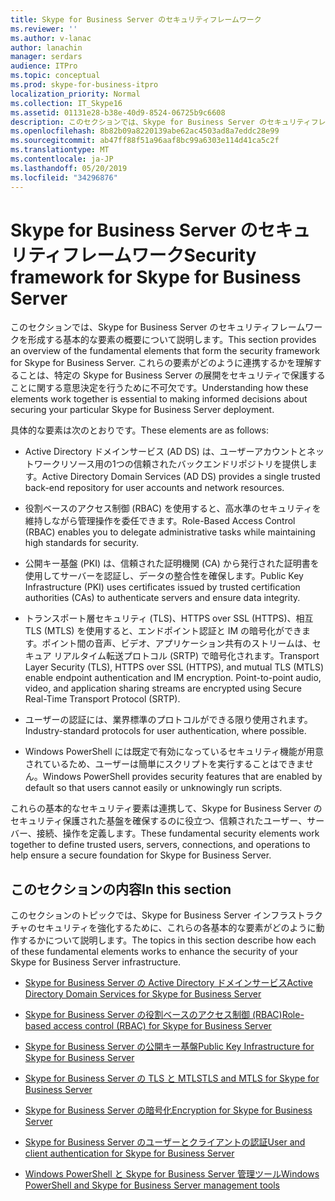 ```yaml
---
title: Skype for Business Server のセキュリティフレームワーク
ms.reviewer: ''
ms.author: v-lanac
author: lanachin
manager: serdars
audience: ITPro
ms.topic: conceptual
ms.prod: skype-for-business-itpro
localization_priority: Normal
ms.collection: IT_Skype16
ms.assetid: 01131e28-b38e-40d9-8524-06725b9c6608
description: このセクションでは、Skype for Business Server のセキュリティフレームワークを形成する基本的な要素の概要について説明します。 これらの要素がどのように連携するかを理解することは、特定の Skype for Business Server の展開をセキュリティで保護することに関する意思決定を行うために不可欠です。
ms.openlocfilehash: 8b82b09a8220139abe62ac4503ad8a7eddc28e99
ms.sourcegitcommit: ab47ff88f51a96aaf8bc99a6303e114d41ca5c2f
ms.translationtype: MT
ms.contentlocale: ja-JP
ms.lasthandoff: 05/20/2019
ms.locfileid: "34296876"
---
```

# <a name="security-framework-for-skype-for-business-server"></a><span data-ttu-id="dcf27-104">Skype for Business Server のセキュリティフレームワーク</span><span class="sxs-lookup"><span data-stu-id="dcf27-104">Security framework for Skype for Business Server</span></span>
 
<span data-ttu-id="dcf27-105">このセクションでは、Skype for Business Server のセキュリティフレームワークを形成する基本的な要素の概要について説明します。</span><span class="sxs-lookup"><span data-stu-id="dcf27-105">This section provides an overview of the fundamental elements that form the security framework for Skype for Business Server.</span></span> <span data-ttu-id="dcf27-106">これらの要素がどのように連携するかを理解することは、特定の Skype for Business Server の展開をセキュリティで保護することに関する意思決定を行うために不可欠です。</span><span class="sxs-lookup"><span data-stu-id="dcf27-106">Understanding how these elements work together is essential to making informed decisions about securing your particular Skype for Business Server deployment.</span></span>
  
<span data-ttu-id="dcf27-107">具体的な要素は次のとおりです。</span><span class="sxs-lookup"><span data-stu-id="dcf27-107">These elements are as follows:</span></span>
  
- <span data-ttu-id="dcf27-108">Active Directory ドメインサービス (AD DS) は、ユーザーアカウントとネットワークリソース用の1つの信頼されたバックエンドリポジトリを提供します。</span><span class="sxs-lookup"><span data-stu-id="dcf27-108">Active Directory Domain Services (AD DS) provides a single trusted back-end repository for user accounts and network resources.</span></span>
    
- <span data-ttu-id="dcf27-109">役割ベースのアクセス制御 (RBAC) を使用すると、高水準のセキュリティを維持しながら管理操作を委任できます。</span><span class="sxs-lookup"><span data-stu-id="dcf27-109">Role-Based Access Control (RBAC) enables you to delegate administrative tasks while maintaining high standards for security.</span></span>
    
- <span data-ttu-id="dcf27-110">公開キー基盤 (PKI) は、信頼された証明機関 (CA) から発行された証明書を使用してサーバーを認証し、データの整合性を確保します。</span><span class="sxs-lookup"><span data-stu-id="dcf27-110">Public Key Infrastructure (PKI) uses certificates issued by trusted certification authorities (CAs) to authenticate servers and ensure data integrity.</span></span>
    
- <span data-ttu-id="dcf27-p103">トランスポート層セキュリティ (TLS)、HTTPS over SSL (HTTPS)、相互 TLS (MTLS) を使用すると、エンドポイント認証と IM の暗号化ができます。ポイント間の音声、ビデオ、アプリケーション共有のストリームは、セキュア リアルタイム転送プロトコル (SRTP) で暗号化されます。</span><span class="sxs-lookup"><span data-stu-id="dcf27-p103">Transport Layer Security (TLS), HTTPS over SSL (HTTPS), and mutual TLS (MTLS) enable endpoint authentication and IM encryption. Point-to-point audio, video, and application sharing streams are encrypted using Secure Real-Time Transport Protocol (SRTP).</span></span>
    
- <span data-ttu-id="dcf27-113">ユーザーの認証には、業界標準のプロトコルができる限り使用されます。</span><span class="sxs-lookup"><span data-stu-id="dcf27-113">Industry-standard protocols for user authentication, where possible.</span></span>
    
- <span data-ttu-id="dcf27-114">Windows PowerShell には既定で有効になっているセキュリティ機能が用意されているため、ユーザーは簡単にスクリプトを実行することはできません。</span><span class="sxs-lookup"><span data-stu-id="dcf27-114">Windows PowerShell provides security features that are enabled by default so that users cannot easily or unknowingly run scripts.</span></span>
    
<span data-ttu-id="dcf27-115">これらの基本的なセキュリティ要素は連携して、Skype for Business Server のセキュリティ保護された基盤を確保するのに役立つ、信頼されたユーザー、サーバー、接続、操作を定義します。</span><span class="sxs-lookup"><span data-stu-id="dcf27-115">These fundamental security elements work together to define trusted users, servers, connections, and operations to help ensure a secure foundation for Skype for Business Server.</span></span>
  
## <a name="in-this-section"></a><span data-ttu-id="dcf27-116">このセクションの内容</span><span class="sxs-lookup"><span data-stu-id="dcf27-116">In this section</span></span>

<span data-ttu-id="dcf27-117">このセクションのトピックでは、Skype for Business Server インフラストラクチャのセキュリティを強化するために、これらの各基本的な要素がどのように動作するかについて説明します。</span><span class="sxs-lookup"><span data-stu-id="dcf27-117">The topics in this section describe how each of these fundamental elements works to enhance the security of your Skype for Business Server infrastructure.</span></span>
  
- [<span data-ttu-id="dcf27-118">Skype for Business Server の Active Directory ドメインサービス</span><span class="sxs-lookup"><span data-stu-id="dcf27-118">Active Directory Domain Services for Skype for Business Server</span></span>](active-directory-domain-services.md)
    
- [<span data-ttu-id="dcf27-119">Skype for Business Server の役割ベースのアクセス制御 (RBAC)</span><span class="sxs-lookup"><span data-stu-id="dcf27-119">Role-based access control (RBAC) for Skype for Business Server</span></span>](role-based-access-control-rbac.md)
    
- [<span data-ttu-id="dcf27-120">Skype for Business Server の公開キー基盤</span><span class="sxs-lookup"><span data-stu-id="dcf27-120">Public Key Infrastructure for Skype for Business Server</span></span>](public-key-infrastructure-for-skype.md)
    
- [<span data-ttu-id="dcf27-121">Skype for Business Server の TLS と MTLS</span><span class="sxs-lookup"><span data-stu-id="dcf27-121">TLS and MTLS for Skype for Business Server</span></span>](tls-and-mtls.md)
    
- [<span data-ttu-id="dcf27-122">Skype for Business Server の暗号化</span><span class="sxs-lookup"><span data-stu-id="dcf27-122">Encryption for Skype for Business Server</span></span>](encryption.md)
    
- [<span data-ttu-id="dcf27-123">Skype for Business Server のユーザーとクライアントの認証</span><span class="sxs-lookup"><span data-stu-id="dcf27-123">User and client authentication for Skype for Business Server</span></span>](user-and-client-authentication.md)
    
- [<span data-ttu-id="dcf27-124">Windows PowerShell と Skype for Business Server 管理ツール</span><span class="sxs-lookup"><span data-stu-id="dcf27-124">Windows PowerShell and Skype for Business Server management tools</span></span>](management-tools.md)
    

